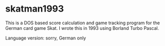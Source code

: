 # skatman1993
This is a DOS based score calculation and  game tracking program for the German card game Skat. I wrote this in 1993 using Borland Turbo Pascal.

Language version: sorry, German only
